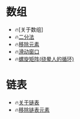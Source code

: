 # 数组
* 🔥[关于数组]
* 🔥[二分法](https://github.com/caixiongjiang/caixiongjiang/blob/main/leetcode_java/leetcode35.md)
* 🔥[移除元素](https://github.com/caixiongjiang/caixiongjiang/blob/main/leetcode_java/leetcode27.md)
* 🔥[滑动窗口](https://github.com/caixiongjiang/caixiongjiang/blob/main/leetcode_java/leetcoe209.md)
* 🔥[螺旋矩阵(绕晕人的循环)](https://github.com/caixiongjiang/caixiongjiang/blob/main/leetcode_java/leetcode59.md)
# 链表
* 🔥[关于链表](https://github.com/caixiongjiang/caixiongjiang/blob/main/leetcode_java/%E5%85%B3%E4%BA%8E%E9%93%BE%E8%A1%A8.md)
* 🔥[移除链表元素](https://github.com/caixiongjiang/caixiongjiang/blob/main/leetcode_java/leetcode203.md)

